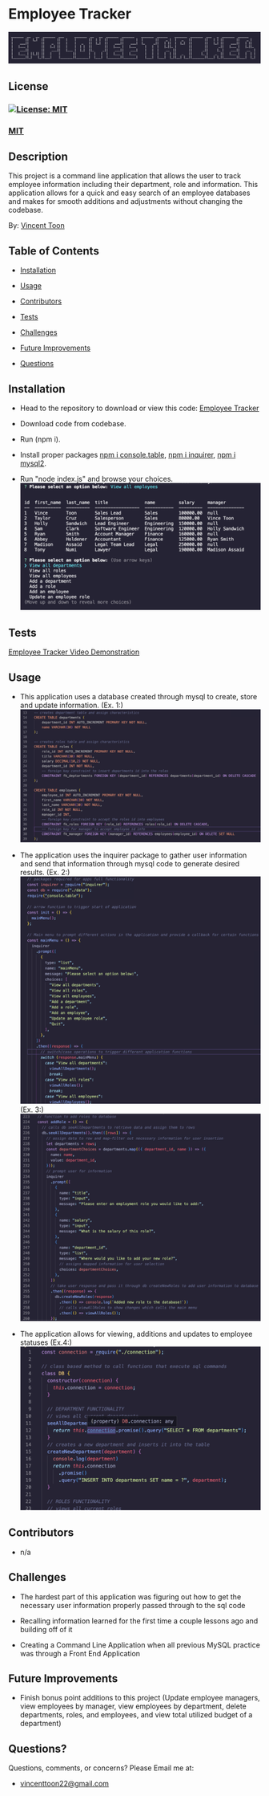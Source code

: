 # Employee Tracker
![Need photo of text insert](./assets/title.jpg)

## License
### [![License: MIT](https://img.shields.io/badge/License-MIT-yellow.svg)](https://opensource.org/licenses/MIT)
### [MIT](https://opensource.org/licenses/MIT)

## Description

This project is a command line application that allows the user to track employee information including their department, role and information. This application allows for a quick and easy search of an employee databases and makes for smooth additions and adjustments without changing the codebase.

By: [Vincent Toon](https://github.com/vincenttoon)

## Table of Contents

* [Installation](#installation)

* [Usage](#usage)  

* [Contributors](#contributors)

* [Tests](#tests)

* [Challenges](#challenges)

* [Future Improvements](#future-improvements)

* [Questions](#questions)

## Installation

* Head to the repository to download or view this code: [Employee Tracker](https://github.com/Vincenttoon/employee-tracker-extraordinaire)

* Download code from codebase. 
* Run (npm i). 
* Install proper packages [npm i console.table](https://www.npmjs.com/package/console.table), [npm i inquirer](https://www.npmjs.com/package/inquirer), [npm i mysql2](https://www.npmjs.com/package/mysql2).
* Run "node index.js" and browse your choices.
![Command line prompts](./assets/command-line-action.jpg)

## Tests

[Employee Tracker Video Demonstration](https://drive.google.com/file/d/1QJjaNJ6SWj9D_mGSDWqYwiamMNUx2Do6/view)

## Usage

* This application uses a database created through mysql to create, store and update information.
(Ex. 1:)
![Picture of data tables](./assets/table-creation.jpg)

* The application uses the inquirer package to gather user information and send that information through mysql code to generate desired results.
(Ex. 2:)
![Picture of main inquirer menu](./assets/main-menu.jpg)
(Ex. 3:)
![Picture of inquirer js at work](./assets/inquirer-ex.jpg)

* The application allows for viewing, additions and updates to employee statuses
(Ex.4:)
![Picture of command line results](./assets/mysql-literal.jpg)

## Contributors

* n/a

## Challenges

* The hardest part of this application was figuring out how to get the necessary user information properly passed through to the sql code

* Recalling information learned for the first time a couple lessons ago and building off of it

* Creating a Command Line Application when all previous MySQL practice was through a Front End Application

## Future Improvements

* Finish bonus point additions to this project (Update employee managers, view employees by manager, view employees by department, delete departments, roles, and employees, and view total utilized budget of a department)

## Questions?

Questions, comments, or concerns? Please Email me at:
* vincenttoon22@gmail.com

